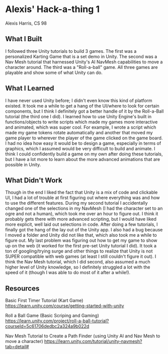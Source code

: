 # Alexis' Hack-a-thing 1
Alexis Harris, CS 98

## What I Built
I followed three Unity tutorials to build 3 games. The first was a personalized Karting Game that is a set demo in Unity. The second was a Nav Mesh tutorial that harnessed Unity's AI NavMesh capabilities to move a character around. The third was a "Roll-a-ball" game. All three games are playable and show some of what Unity can do.

## What I Learned
I have never used Unity before; I didn't even know this kind of platform existed. It took me a while to get a hang of the UI/where to look for certain components, but I think I definitely got a better handle of it by the Roll-a-Ball tutorial (the third one I did). I learned how to use Unity Engine's built in functions/objects to write scripts which made my games more interactive and animated, which was super cool. For example, I wrote a script which made my game tokens rotate automatically and another that moved my game player to wherever the player of the game clicked on the game board. I had no idea how easy it would be to design a game, especially in terms of graphics, which I assumed would be very difficult to build and animate. I think I could confidently build a game on my own after doing these tutorials, but I have a lot more to learn about the more advanced animations that are possible in Unity.

## What Didn't Work
Though in the end I liked the fact that Unity is a mix of code and clickable UI, I had a lot of trouble at first figuring out where everything was and how to use the different features. During my second tutorial I accidentally changed one of the selections in my NavMesh (I had the character set to an ogre and not a human), which took me over an hour to figure out. I think it probably gets there with more advanced scripting, but I would have liked more explicit, well laid out selections in code. After doing a few tutorials, I finally got the hang of the lay out of the Unity app. I also had a bug because I moved a folder and Unity did not like that, which also took me a while to figure out. My last problem was figuring out how to get my game to show up on the web (it worked for the first pre-set Unity tutorial I did). It took a ton of googling/trying surge and other things to realize that Unity is not SUPER compatible with web games (at least I still couldn't figure it out). I think the Nav Mesh tutorial, which I did second, also assumed a much higher level of Unity knowledge, so I definitely struggled a lot with the speed of it (though I was able to do most of it after a while!).  

## Resources
Basic First Timer Tutorial (Kart Game)
https://learn.unity.com/course/getting-started-with-unity

Roll a Ball Game (Basic Scriping and Gaming)
https://learn.unity.com/project/roll-a-ball-tutorial?courseId=5c61706dedbc2a324a9b022d

Nav Mesh Tutorial to Create a Path Finder (using Unity AI and Nav Mesh to move a character)
https://learn.unity.com/tutorial/unity-navmesh?tab=detail#

